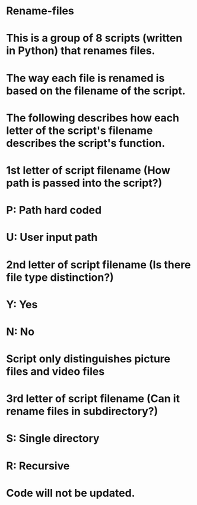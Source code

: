 # Rename-files
# This is a group of 8 scripts (written in Python) that renames files.
# The way each file is renamed is based on the filename of the script.
# The following describes how each letter of the script's filename describes the script's function.

# 1st letter of script filename (How path is passed into the script?)
# P: Path hard coded
# U: User input path

# 2nd letter of script filename (Is there file type distinction?)
# Y: Yes
# N: No
# Script only distinguishes picture files and video files

# 3rd letter of script filename (Can it rename files in subdirectory?)
# S: Single directory
# R: Recursive

# Code will not be updated.
